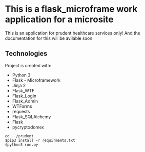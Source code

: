 
# This is a flask_microframe work application for a microsite
  This is an application for prudent healthcare services only! And the documentation for this will be avilable soon
  
## Technologies
Project is created with:
* Python 3
* Flask - Microframework
* Jinja 2
* Flask_WTF
* Flask_Login
* Flask_Admin
* WTForms
* requests
* Flask_SQLAlchemy
* Flask
 * pycryptodomex
        
```
cd ../prudent
$pip3 install -r requirments.txt
$python3 run.py

```
